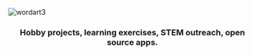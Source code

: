 
![wordart3](https://github.com/user-attachments/assets/3ce552af-ed11-4ef3-affa-7c2a3c03245b)

<div align="center">
<h3>Hobby projects, learning exercises, STEM outreach, open source apps.</h3>
</div>
